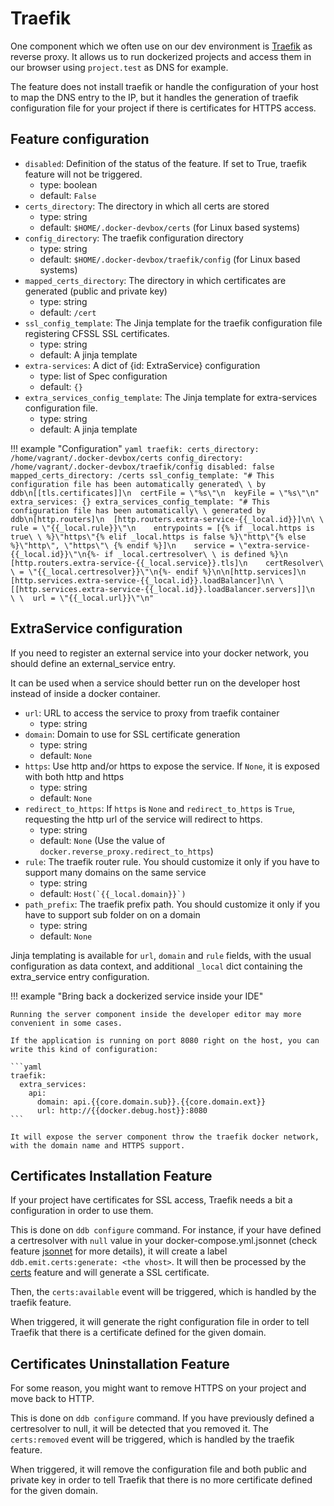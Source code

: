 Traefik
===

One component which we often use on our dev environment is [Traefik](https://containo.us/traefik/) as reverse proxy.
It allows us to run dockerized projects and access them in our browser using `project.test` as DNS for example.

The feature does not install traefik or handle the configuration of your host to map the DNS entry to the IP,
but it handles the generation of traefik configuration file for your project if there is certificates for HTTPS 
access.

Feature configuration
---

- `disabled`: Definition of the status of the feature. If set to True, traefik feature will not be triggered.
    - type: boolean
    - default: `False`
- `certs_directory`: The directory in which all certs are stored
    - type: string
    - default: `$HOME/.docker-devbox/certs` (for Linux based systems)
- `config_directory`: The traefik configuration directory
    - type: string
    - default: `$HOME/.docker-devbox/traefik/config` (for Linux based systems)
- `mapped_certs_directory`: The directory in which certificates are generated (public and private key)
    - type: string
    - default: `/cert`
- `ssl_config_template`: The Jinja template for the traefik configuration file registering CFSSL SSL certificates. 
    - type: string
    - default: A jinja template
- `extra-services`: A dict of {id: ExtraService} configuration
    - type: list of Spec configuration
    - default: `{}`
- `extra_services_config_template`: The Jinja template for extra-services configuration file. 
    - type: string
    - default: A jinja template

!!! example "Configuration"
    ```yaml
    traefik:
      certs_directory: /home/vagrant/.docker-devbox/certs
      config_directory: /home/vagrant/.docker-devbox/traefik/config
      disabled: false
      mapped_certs_directory: /certs
      ssl_config_template: "# This configuration file has been automatically generated\
        \ by ddb\n[[tls.certificates]]\n  certFile = \"%s\"\n  keyFile = \"%s\"\n"
      extra_services: {}
      extra_services_config_template: "# This configuration file has been automatically\
        \ generated by ddb\n[http.routers]\n  [http.routers.extra-service-{{_local.id}}]\n\
        \    rule = \"{{_local.rule}}\"\n    entrypoints = [{% if _local.https is true\
        \ %}\"https\"{% elif _local.https is false %}\"http\"{% else %}\"http\", \"https\"\
        {% endif %}]\n    service = \"extra-service-{{_local.id}}\"\n{%- if _local.certresolver\
        \ is defined %}\n [http.routers.extra-service-{{_local.service}}.tls]\n    certResolver\
        \ = \"{{_local.certresolver}}\"\n{%- endif %}\n\n[http.services]\n  [http.services.extra-service-{{_local.id}}.loadBalancer]\n\
        \    [[http.services.extra-service-{{_local.id}}.loadBalancer.servers]]\n    \
        \  url = \"{{_local.url}}\"\n"
    ```
    
ExtraService configuration
---
If you need to register an external service into your docker network, you should define an external_service entry.

It can be used when a service should better run on the developer host instead of inside a docker container.
  
- `url`: URL to access the service to proxy from traefik container
    - type: string
- `domain`: Domain to use for SSL certificate generation
    - type: string
    - default: `None`
- `https`: Use http and/or https to expose the service. If `None`, it is exposed with both http and https
    - type: string
    - default: `None`
- `redirect_to_https`: If `https` is `None` and `redirect_to_https` is `True`, requesting the http url of the service 
    will redirect to https.
    - type: string
    - default: `None` (Use the value of `docker.reverse_proxy.redirect_to_https`)
- `rule`: The traefik router rule. You should customize it only if you have to support many domains on the same service
    - type: string
    - default: ``Host(`{{_local.domain}}`)``
- `path_prefix`: The traefik prefix path. You should customize it only if you have to support sub folder on on a domain
    - type: string
    - default: `None`
    
Jinja templating is available for `url`, `domain` and `rule` fields, with the usual configuration as data context, 
and additional `_local` dict containing the extra_service entry configuration.

!!! example "Bring back a dockerized service inside your IDE"

    Running the server component inside the developer editor may more convenient in some cases.
    
    If the application is running on port 8080 right on the host, you can write this kind of configuration:
    
    ```yaml
    traefik:
      extra_services: 
        api:
          domain: api.{{core.domain.sub}}.{{core.domain.ext}}
          url: http://{{docker.debug.host}}:8080
    ```
    
    It will expose the server component throw the traefik docker network, with the domain name and HTTPS support.
        
Certificates Installation Feature
---

If your project have certificates for SSL access, Traefik needs a bit a configuration in order to use them.

This is done on `ddb configure` command. For instance, if your have defined a certresolver with `null` value in your 
docker-compose.yml.jsonnet (check feature [jsonnet](./jsonnet.md) for more details), 
it will create a label `ddb.emit.certs:generate: <the vhost>`. 
It will then be processed by the [certs](./certs.md) feature and will generate a SSL certificate.

Then, the `certs:available` event will be triggered, which is handled by the traefik feature.

When triggered, it will generate the right configuration file in order to tell Traefik that there is a certificate 
defined for the given domain.
    
Certificates Uninstallation Feature
---

For some reason, you might want to remove HTTPS on your project and move back to HTTP. 

This is done on `ddb configure` command. 
If you have previously defined a certresolver to null, it will be detected that you removed it. 
The `certs:removed` event will be triggered, which is handled by the traefik feature.

When triggered, it will remove the configuration file and both public and private key in order to tell Traefik 
that there is no more certificate defined for the given domain.
